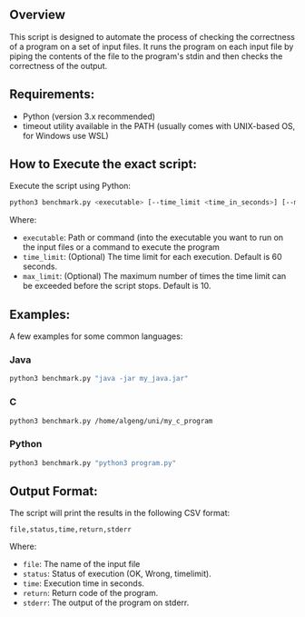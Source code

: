 ## Overview

This script is designed to automate the process of checking the correctness of a program on a set of input files.
It runs the program on each input file by piping the contents of the file to the program's stdin and then checks the
correctness of the output.

## Requirements:

- Python (version 3.x recommended)
- timeout utility available in the PATH (usually comes with UNIX-based OS, for Windows use WSL)

## How to Execute the exact script:

Execute the script using Python:

```bash
python3 benchmark.py <executable> [--time_limit <time_in_seconds>] [--max_time_limit_exceeded <max_limit>]
```

Where:

- `executable`: Path or command (into the executable you want to run on the input files or a command to execute the program
- `time_limit`: (Optional) The time limit for each execution. Default is 60 seconds.
- `max_limit`: (Optional) The maximum number of times the time limit can be exceeded before the script stops.
  Default is 10.

## Examples:

A few examples for some common languages:

### Java

```bash
python3 benchmark.py "java -jar my_java.jar"
```

### C

```bash
python3 benchmark.py /home/algeng/uni/my_c_program
```

### Python

```bash
python3 benchmark.py "python3 program.py"
```

## Output Format:

The script will print the results in the following CSV format:

```csv
file,status,time,return,stderr
```

Where:

- `file`: The name of the input file
- `status`:  Status of execution (OK, Wrong, timelimit).
- `time`: Execution time in seconds.
- `return`: Return code of the program.
- `stderr`: The output of the program on stderr.


